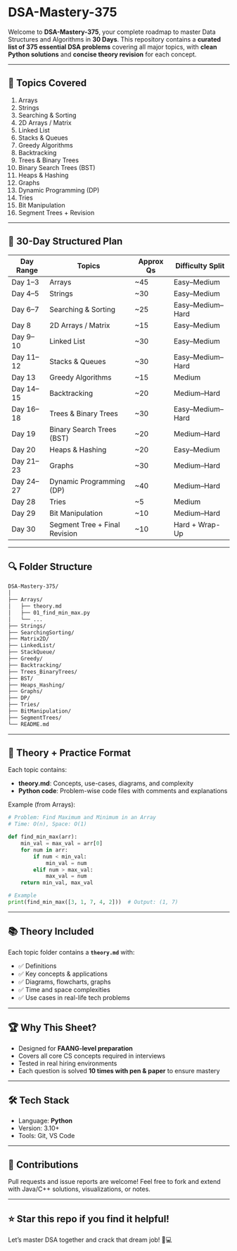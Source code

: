 # DSA-Mastery-375

 
Welcome to **DSA-Mastery-375**, your complete roadmap to master Data Structures and Algorithms in **30 Days**. This repository contains a **curated list of 375 essential DSA problems** covering all major topics, with **clean Python solutions** and **concise theory revision** for each concept.

---

## 📌 Topics Covered

1. Arrays
2. Strings
3. Searching & Sorting
4. 2D Arrays / Matrix
5. Linked List
6. Stacks & Queues
7. Greedy Algorithms
8. Backtracking
9. Trees & Binary Trees
10. Binary Search Trees (BST)
11. Heaps & Hashing
12. Graphs
13. Dynamic Programming (DP)
14. Tries
15. Bit Manipulation
16. Segment Trees + Revision

---
 

## 📅 30-Day Structured Plan

| Day Range | Topics                        | Approx Qs | Difficulty Split |
| --------- | ----------------------------- | --------- | ---------------- |
| Day 1–3   | Arrays                        | \~45      | Easy–Medium      |
| Day 4–5   | Strings                       | \~30      | Easy–Medium      |
| Day 6–7   | Searching & Sorting           | \~25      | Easy–Medium–Hard |
| Day 8     | 2D Arrays / Matrix            | \~15      | Easy–Medium      |
| Day 9–10  | Linked List                   | \~30      | Easy–Medium      |
| Day 11–12 | Stacks & Queues               | \~30      | Easy–Medium–Hard |
| Day 13    | Greedy Algorithms             | \~15      | Medium           |
| Day 14–15 | Backtracking                  | \~20      | Medium–Hard      |
| Day 16–18 | Trees & Binary Trees          | \~30      | Easy–Medium–Hard |
| Day 19    | Binary Search Trees (BST)     | \~20      | Medium–Hard      |
| Day 20    | Heaps & Hashing               | \~20      | Easy–Medium      |
| Day 21–23 | Graphs                        | \~30      | Medium–Hard      |
| Day 24–27 | Dynamic Programming (DP)      | \~40      | Medium–Hard      |
| Day 28    | Tries                         | \~5       | Medium           |
| Day 29    | Bit Manipulation              | \~10      | Medium–Hard      |
| Day 30    | Segment Tree + Final Revision | \~10      | Hard + Wrap-Up   |

---

## 🔍 Folder Structure

```bash
DSA-Mastery-375/
│
├── Arrays/
│   ├── theory.md
│   ├── 01_find_min_max.py
│   └── ...
├── Strings/
├── SearchingSorting/
├── Matrix2D/
├── LinkedList/
├── StackQueue/
├── Greedy/
├── Backtracking/
├── Trees_BinaryTrees/
├── BST/
├── Heaps_Hashing/
├── Graphs/
├── DP/
├── Tries/
├── BitManipulation/
├── SegmentTrees/
└── README.md
```

---

## 🧠 Theory + Practice Format

Each topic contains:

* **theory.md**: Concepts, use-cases, diagrams, and complexity
* **Python code**: Problem-wise code files with comments and explanations

Example (from Arrays):

```python
# Problem: Find Maximum and Minimum in an Array
# Time: O(n), Space: O(1)

def find_min_max(arr):
    min_val = max_val = arr[0]
    for num in arr:
        if num < min_val:
            min_val = num
        elif num > max_val:
            max_val = num
    return min_val, max_val

# Example
print(find_min_max([3, 1, 7, 4, 2]))  # Output: (1, 7)
```

---

## 📚 Theory Included

Each topic folder contains a **`theory.md`** with:

* ✅ Definitions
* ✅ Key concepts & applications
* ✅ Diagrams, flowcharts, graphs
* ✅ Time and space complexities
* ✅ Use cases in real-life tech problems

---

## 🏆 Why This Sheet?

* Designed for **FAANG-level preparation**
* Covers all core CS concepts required in interviews
* Tested in real hiring environments
* Each question is solved **10 times with pen & paper** to ensure mastery

---

## 🛠️ Tech Stack

* Language: **Python**
* Version: 3.10+
* Tools: Git, VS Code

---

## 🙌 Contributions

Pull requests and issue reports are welcome! Feel free to fork and extend with Java/C++ solutions, visualizations, or notes.

---

## ⭐ Star this repo if you find it helpful!

Let’s master DSA together and crack that dream job! 💼💻
